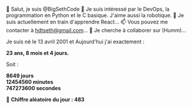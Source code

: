 👋 Salut, je suis @BigSethCode
👀 Je suis intéressé par le DevOps, la programmation en Python et le C basique. J'aime aussi la robotique.
🌱 Je suis actuellement en train d'apprendre React...
📫 Vous pouvez me contacter à hdtseth@gmail.com...
💞️ Je cherche à collaborer sur (Humm)...

Je suis né le 13 avril 2001 et Aujourd'hui j'ai exactement :

**23 ans, 8 mois et 4 jours.**

Soit :

**8649 jours**  
**12454560 minutes**  
**747273600 secondes**

🎲 **Chiffre aléatoire du jour : 483**


